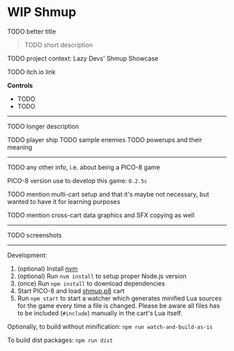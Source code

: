 # WIP Shmup

TODO better title

> TODO short description

TODO project context: Lazy Devs' Shmup Showcase

TODO itch.io link

**Controls**

- TODO
- TODO

---


TODO longer description

TODO player ship
TODO sample enemies
TODO powerups and their meaning

---

TODO any other info, i.e. about being a PICO-8 game

PICO-8 version use to develop this game: `0.2.5c`

TODO mention multi-cart setup and that it's maybe not necessary, but wanted to have it for learning purposes

TODO mention cross-cart data graphics and SFX copying as well

---

TODO screenshots

---

Development:

1. (optional) Install [nvm](https://github.com/nvm-sh/nvm)
2. (optional) Run `nvm install` to setup proper Node.js version
3. (once) Run `npm install` to download dependencies
4. Start PICO-8 and load [shmup.p8](shmup.p8) cart
5. Run `npm start` to start a watcher which generates minified Lua sources for
   the game every time a file is changed. Please be aware all files has to be
   included (`#include`) manually in the cart's Lua itself.

Optionally, to build without minification: `npm run watch-and-build-as-is`

To build dist packages: `npm run dist`